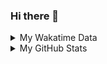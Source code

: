 ### Hi there 👋

<!--
**cdfmlr/cdfmlr** is a ✨ _special_ ✨ repository because its `README.md` (this file) appears on your GitHub profile.

Here are some ideas to get you started:

- 🔭 I’m currently working on ...
- 🌱 I’m currently learning ...
- 👯 I’m looking to collaborate on ...
- 🤔 I’m looking for help with ...
- 💬 Ask me about ...
- 📫 How to reach me: ...
- 😄 Pronouns: ...
- ⚡ Fun fact: ...
-->

<details>

<summary>My Wakatime Data</summary>

<!--START_SECTION:waka-->
![Lines of code](https://img.shields.io/badge/From%20Hello%20World%20I%27ve%20Written-7.4%20million%20lines%20of%20code-blue)

**🐱 My GitHub Data** 

> 📦 681.7 kB Used in GitHub's Storage 
 > 
> 🏆 762 Contributions in the Year 2023
 > 
> 🚫 Not Opted to Hire
 > 
> 📜 76 Public Repositories 
 > 
> 🔑 17 Private Repositories 
 > 
**I'm an Early 🐤** 

```text
🌞 Morning                1434 commits        ██████░░░░░░░░░░░░░░░░░░░   24.24 % 
🌆 Daytime                2455 commits        ██████████░░░░░░░░░░░░░░░   41.49 % 
🌃 Evening                1959 commits        ████████░░░░░░░░░░░░░░░░░   33.11 % 
🌙 Night                  69 commits          ░░░░░░░░░░░░░░░░░░░░░░░░░   01.17 % 
```
📅 **I'm Most Productive on Wednesday** 

```text
Monday                   691 commits         ███░░░░░░░░░░░░░░░░░░░░░░   11.68 % 
Tuesday                  1011 commits        ████░░░░░░░░░░░░░░░░░░░░░   17.09 % 
Wednesday                1016 commits        ████░░░░░░░░░░░░░░░░░░░░░   17.17 % 
Thursday                 806 commits         ███░░░░░░░░░░░░░░░░░░░░░░   13.62 % 
Friday                   883 commits         ████░░░░░░░░░░░░░░░░░░░░░   14.92 % 
Saturday                 805 commits         ███░░░░░░░░░░░░░░░░░░░░░░   13.60 % 
Sunday                   705 commits         ███░░░░░░░░░░░░░░░░░░░░░░   11.91 % 
```


**I Mostly Code in Go** 

```text
Go                       29 repos            ████████░░░░░░░░░░░░░░░░░   32.58 % 
Python                   20 repos            ██████░░░░░░░░░░░░░░░░░░░   22.47 % 
HTML                     6 repos             ██░░░░░░░░░░░░░░░░░░░░░░░   06.74 % 
Dart                     2 repos             █░░░░░░░░░░░░░░░░░░░░░░░░   02.25 % 
TypeScript               1 repo              ░░░░░░░░░░░░░░░░░░░░░░░░░   01.12 % 
```




 Last Updated on 27/05/2023 01:25:07 UTC
<!--END_SECTION:waka-->

</details>

<details>
 
 <summary>My GitHub Stats</summary>

[![CDFMLR's github stats](https://github-readme-stats.vercel.app/api?username=cdfmlr&count_private=true&show_icons=true)](https://github.com/anuraghazra/github-readme-stats)

</details>
